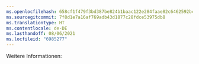 ```yaml
---
ms.openlocfilehash: 658cf1f479f3bd387be824b1baac122e284faae82c6462592bcc23c1dc77a7b5
ms.sourcegitcommit: 7f8d1e7a16af769adb43d1877c28fdce53975db8
ms.translationtype: HT
ms.contentlocale: de-DE
ms.lasthandoff: 08/06/2021
ms.locfileid: "6985277"
---
```

Weitere Informationen: